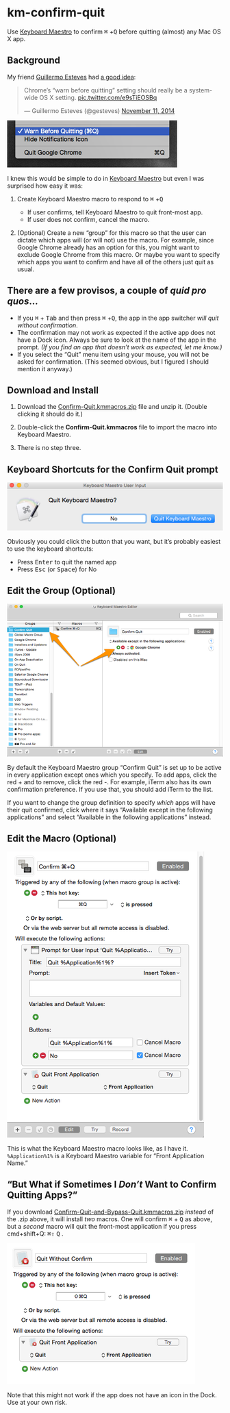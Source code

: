 # km-confirm-quit

Use [Keyboard Maestro][] to confirm <kbd>⌘</kbd> +<kbd>Q</kbd> before quitting (almost) any Mac OS X app.

## Background ##

My friend [Guillermo Esteves](https://twitter.com/gesteves) had [a good idea](https://twitter.com/gesteves/status/532187436596867073):

<blockquote class="twitter-tweet" lang="en"><p>Chrome’s “warn before quitting” setting should really be a system-wide OS X setting. <a href="http://t.co/e9sTiEOSBq">pic.twitter.com/e9sTiEOSBq</a></p>&mdash; Guillermo Esteves (@gesteves) <a href="https://twitter.com/gesteves/status/532187436596867073">November 11, 2014</a></blockquote> <script async src="//platform.twitter.com/widgets.js" charset="utf-8"></script>

![Google Chrome screenshot](img/twitter.png)

I knew this would be simple to do in [Keyboard Maestro][] but even I was surprised how easy it was:

1. Create Keyboard Maestro macro to respond to <kbd>⌘</kbd> +<kbd>Q</kbd>
	* If user confirms, tell Keyboard Maestro to quit front-most app.
	* If user does not confirm, cancel the macro.

2. (Optional) Create a new “group” for this macro so that the user can dictate which apps will (or will not) use the macro. For example, since Google Chrome already has an option for this, you might want to exclude Google Chrome from this macro. Or maybe you want to specify which apps you want to confirm and have all of the others just quit as usual.

## There are a few provisos, a couple of *quid pro quos*… ##

*	If you <kbd>⌘</kbd> + <kbd>Tab</kbd> and then press <kbd>⌘</kbd> +<kbd>Q</kbd>, the app in the app switcher _will quit without confirmation_.
*	The confirmation may not work as expected if the active app does not have a Dock icon. Always be sure to look at the name of the app in the prompt. _(If you find an app that doesn’t work as expected, let me know.)_
*	If you select the “Quit” menu item using your mouse, you will not be asked for confirmation. (This seemed obvious, but I figured I should mention it anyway.)

## Download and Install ##

1.	Download the [Confirm-Quit.kmmacros.zip](Confirm-Quit.kmmacros.zip) file and unzip it. (Double clicking it should do it.)

2.	Double-click the **Confirm-Quit.kmmacros** file to import the macro into Keyboard Maestro.

3.	There is no step three.

## Keyboard Shortcuts for the Confirm Quit prompt

![Keyboard Maestro quit prompt](img/km-confirm-quit-3-prompt.png)

Obviously you could click the button that you want, but it’s probably easiest to use the keyboard shortcuts:

*  Press <kbd>Enter</kbd> to quit the named app
*  Press <kbd>Esc</kbd> (or <kbd>Space</kbd>)  for No

## Edit the Group (Optional)

![Keyboard Maestro Group screenshot](img/km-confirm-quit-1-group.png)

By default the Keyboard Maestro group “Confirm Quit” is set up to be active in every application except ones which you specify. To add apps, click the red + and to remove, click the red -. For example, iTerm also has its own confirmation preference. If you use that, you should add iTerm to the list.

If you want to change the group definition to specify _which_ apps will have their quit confirmed, click where it says “Available except in the following applications” and select “Available in the following applications” instead.

[Keyboard Maestro]: http://www.keyboardmaestro.com/main/

## Edit the Macro (Optional) ##

![Keyboard Maestro macro in edit mode](img/km-confirm-quit-2-macro-detail.png)

This is what the Keyboard Maestro macro looks like, as I have it. `%Application%1%` is a Keyboard Maestro variable for “Front Application Name.”

## “But What if Sometimes I _Don’t_ Want to Confirm Quitting Apps?” ##

If you download [Confirm-Quit-and-Bypass-Quit.kmmacros.zip](Confirm-Quit-and-Bypass-Quit.kmmacros.zip) _instead_ of the .zip above, it will install _two_ macros. One will confirm <kbd>⌘</kbd> + <kbd>Q</kbd> as above, but a _second_ macro will quit the front-most application if you press cmd+shift+Q: <kbd>⌘</kbd><kbd>⇧</kbd> <kbd>Q</kbd> .

![Bypass confirmation with Shift key](img/quit-with-confirm-with-shift.png)

Note that this might not work if the app does not have an icon in the Dock. Use at your own risk.